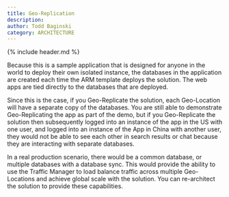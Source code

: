 ```yaml
---
title: Geo-Replication
description:
author: Todd Baginski
category: ARCHITECTURE
---
```


{% include header.md %}

Because this is a sample application that is designed for anyone in the world to deploy their own isolated instance, the databases in the application are created each time the ARM template deploys the solution.  The web apps are tied directly to the databases that are deployed.

Since this is the case, if you Geo-Replicate the solution, each Geo-Location will have a separate copy of the databases.  You are still able to demonstrate Geo-Replicating the app as part of the demo, but if you Geo-Replicate the solution then subsequently logged into an instance of the app in the US with one user, and logged into an instance of the App in China with another user, they would not be able to see each other in search results or chat because they are interacting with separate databases.

In a real production scenario, there would be a common database, or multiple databases with a database sync.  This would provide the ability to use the Traffic Manager to load balance traffic across multiple Geo-Locations and achieve global scale with the solution.  You can re-architect the solution to provide these capabilities.